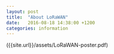 ```yaml
---
layout: post
title:  "About LoRaWAN"
date:   2016-08-18 14:38:00 +1200
categories: information
---
```

({{site.url}}/assets/LoRaWAN-poster.pdf)
